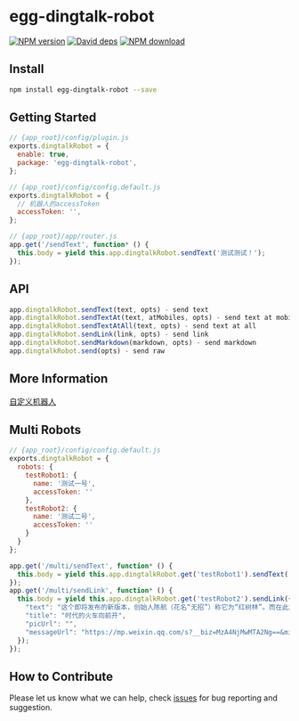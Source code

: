 # egg-dingtalk-robot

[![NPM version][npm-image]][npm-url]
[![David deps][david-image]][david-url]
[![NPM download][download-image]][download-url]

[npm-image]: https://img.shields.io/npm/v/egg-dingtalk-robot.svg?style=flat-square
[npm-url]: https://npmjs.org/package/egg-dingtalk-robot
[david-image]: https://img.shields.io/david/okoala/egg-dingtalk-robot.svg?style=flat-square
[david-url]: https://david-dm.org/okoala/egg-dingtalk-robot
[download-image]: https://img.shields.io/npm/dm/egg-dingtalk-robot.svg?style=flat-square
[download-url]: https://npmjs.org/package/egg-dingtalk-robot


## Install
```bash
npm install egg-dingtalk-robot --save
```

## Getting Started
```javascript
// {app_root}/config/plugin.js
exports.dingtalkRobot = {
  enable: true,
  package: 'egg-dingtalk-robot',
};

// {app_root}/config/config.default.js
exports.dingtalkRobot = {
  // 机器人的accessToken
  accessToken: '',
};

// {app_root}/app/router.js
app.get('/sendText', function* () {
  this.body = yield this.app.dingtalkRobot.sendText('测试测试！');
});
```

## API
```javascript
app.dingtalkRobot.sendText(text, opts) - send text
app.dingtalkRobot.sendTextAt(text, atMobiles, opts) - send text at mobiles
app.dingtalkRobot.sendTextAtAll(text, opts) - send text at all
app.dingtalkRobot.sendLink(link, opts) - send link
app.dingtalkRobot.sendMarkdown(markdown, opts) - send markdown
app.dingtalkRobot.send(opts) - send raw
```

## More Information
[自定义机器人](https://open-doc.dingtalk.com/docs/doc.htm?spm=a219a.7386797.0.0.dY1Qqw&treeId=257&articleId=105735&docType=1)

## Multi Robots
```javascript
// {app_root}/config/config.default.js
exports.dingtalkRobot = {
  robots: {
    testRobot1: {
      name: '测试一号',
      accessToken: ''
    },
    testRobot2: {
      name: '测试二号',
      accessToken: ''
    }
  }
};

app.get('/multi/sendText', function* () {
  this.body = yield this.app.dingtalkRobot.get('testRobot1').sendText('测试测试！');
});
app.get('/multi/sendLink', function* () {
  this.body = yield this.app.dingtalkRobot.get('testRobot2').sendLink({
    "text": "这个即将发布的新版本，创始人陈航（花名“无招”）称它为“红树林”。而在此之前，每当面临重大升级，产品经理们都会取一个应景的代号，这一次，为什么是“红树林”？",
    "title": "时代的火车向前开",
    "picUrl": "",
    "messageUrl": "https://mp.weixin.qq.com/s?__biz=MzA4NjMwMTA2Ng==&mid=2650316842&idx=1&sn=60da3ea2b29f1dcc43a7c8e4a7c97a16&scene=2&srcid=09189AnRJEdIiWVaKltFzNTw&from=timeline&isappinstalled=0&key=&ascene=2&uin=&devicetype=android-23&version=26031933&nettype=WIFI"
  });
});
```

## How to Contribute

Please let us know what we can help, check [issues](https://github.com/okoala/egg-dingtalk-robot/issues) for bug reporting and suggestion.



